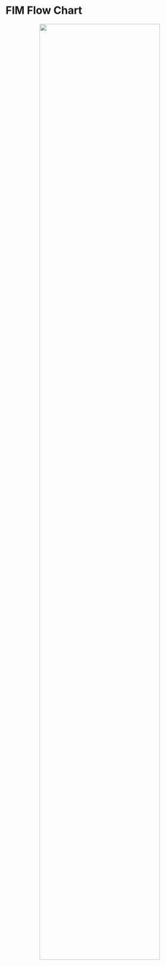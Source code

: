 # FIM Flow Chart

<p align="center">
<img src="https://i.imgur.com/TYn0sZI.png" height="80%" width="80%" alt=""/>
